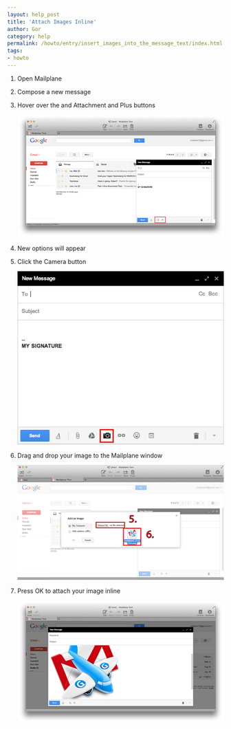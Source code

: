```yaml
---
layout: help_post
title: 'Attach Images Inline'
author: Gor
category: help
permalink: /howto/entry/insert_images_into_the_message_text/index.html
tags:
- howto
---
```


1. Open Mailplane

2. Compose a new message

3. Hover over the and Attachment and Plus buttons

	![screen1](/assets/howto/2013-10-02-attach_images_inline/screen1.png)

4. New options will appear

5. Click the Camera button

	![screen2](/assets/howto/2013-10-02-attach_images_inline/screen2.png)

6. Drag and drop your image to the Mailplane window

	![screen3](/assets/howto/2013-10-02-attach_images_inline/screen3.png)

7. Press OK to attach your image inline

	![screen3](/assets/howto/2013-10-02-attach_images_inline/screen4.png)